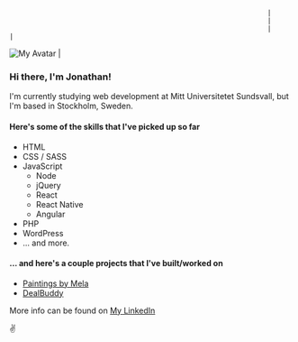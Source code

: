                                                                     |
                                                                    |
                                                                    |                                                                                                                                                                   |                                       
![My Avatar](https://avatars3.githubusercontent.com/u/54796213?v=4) |
### Hi there, I'm Jonathan!

I'm currently studying web development at Mitt Universitetet Sundsvall, but I'm based in Stockholm, Sweden.

#### Here's some of the skills that I've picked up so far
* HTML
* CSS / SASS
* JavaScript
  * Node
  * jQuery
  * React
  * React Native
  * Angular
* PHP
* WordPress
* ... and more. 

#### ... and here's a couple projects that I've built/worked on
* [Paintings by Mela](https://paintingsbymela.se)	
* [DealBuddy](https://dealbuddy.ai)	

More info can be found on [My LinkedIn](https://www.linkedin.com/in/jonathan-laasonen-974aa617a/)

:v:

